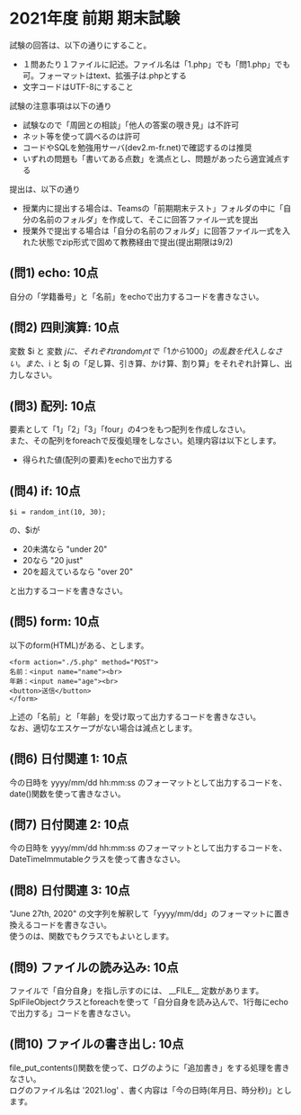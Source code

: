 # 2021年度 前期 期末試験

試験の回答は、以下の通りにすること。

- １問あたり１ファイルに記述。ファイル名は「1.php」でも「問1.php」でも可。フォーマットはtext、拡張子は.phpとする
- 文字コードはUTF-8にすること

試験の注意事項は以下の通り

- 試験なので「周囲との相談」「他人の答案の覗き見」は不許可
- ネット等を使って調べるのは許可
- コードやSQLを勉強用サーバ(dev2.m-fr.net)で確認するのは推奨
- いずれの問題も「書いてある点数」を満点とし、問題があったら適宜減点する

提出は、以下の通り

- 授業内に提出する場合は、Teamsの「前期期末テスト」フォルダの中に「自分の名前のフォルダ」を作成して、そこに回答ファイル一式を提出
- 授業外で提出する場合は「自分の名前のフォルダ」に回答ファイル一式を入れた状態でzip形式で固めて教務経由で提出(提出期限は9/2)

## (問1) echo: 10点

自分の「学籍番号」と「名前」をechoで出力するコードを書きなさい。    

## (問2) 四則演算: 10点

変数 $i と 変数 $j に、それぞれrandom_intで「1から1000」の乱数を代入しなさい。    
また、$i と $j の「足し算、引き算、かけ算、割り算」をそれぞれ計算し、出力しなさい。    

## (問3) 配列: 10点

要素として「1」「2」「3」「four」の4つをもつ配列を作成しなさい。    
また、その配列をforeachで反復処理をしなさい。処理内容は以下とします。    

- 得られた値(配列の要素)をechoで出力する

## (問4) if: 10点

```
$i = random_int(10, 30);
```

の、$iが

- 20未満なら "under 20"
- 20なら "20 just"
- 20を超えているなら "over 20"

と出力するコードを書きなさい。


## (問5) form: 10点

以下のform(HTML)がある、とします。    

```
<form action="./5.php" method="POST">
名前：<input name="name"><br>
年齢：<input name="age"><br>
<button>送信</button>
</form>
```

上述の「名前」と「年齢」を受け取って出力するコードを書きなさい。    
なお、適切なエスケープがない場合は減点とします。    

## (問6) 日付関連 1: 10点

今の日時を yyyy/mm/dd hh:mm:ss のフォーマットとして出力するコードを、date()関数を使って書きなさい。    

## (問7) 日付関連 2: 10点

今の日時を yyyy/mm/dd hh:mm:ss のフォーマットとして出力するコードを、DateTimeImmutableクラスを使って書きなさい。    

## (問8) 日付関連 3: 10点

"June 27th, 2020" の文字列を解釈して「yyyy/mm/dd」のフォーマットに置き換えるコードを書きなさい。    
使うのは、関数でもクラスでもよいとします。

## (問9) ファイルの読み込み: 10点

ファイルで「自分自身」を指し示すのには、 \_\_FILE\_\_ 定数があります。    
SplFileObjectクラスとforeachを使って「自分自身を読み込んで、1行毎にechoで出力する」コードを書きなさい。    

## (問10) ファイルの書き出し: 10点

file_put_contents()関数を使って、ログのように「追加書き」をする処理を書きなさい。    
ログのファイル名は '2021.log' 、書く内容は「今の日時(年月日、時分秒)」とします。    

